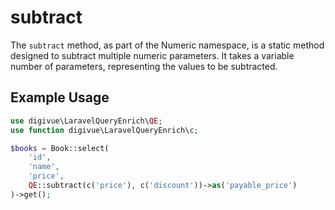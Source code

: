 # subtract

The `subtract` method, as part of the Numeric namespace, is a static method designed to subtract multiple numeric
parameters. It takes a variable number of parameters, representing the values to be subtracted.

## Example Usage

```php
use digivue\LaravelQueryEnrich\QE;
use function digivue\LaravelQueryEnrich\c;

$books = Book::select(
    'id',
    'name',
    'price',
    QE::subtract(c('price'), c('discount'))->as('payable_price')
)->get();
```